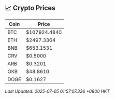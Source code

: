 ## 📈 Crypto Prices

| Coin | Price |
| ---- | ----- |
| BTC | $107924.4840 |
| ETH | $2497.3364 |
| BNB | $653.1531 |
| CRV | $0.5000 |
| ARB | $0.3201 |
| OKB | $48.8610 |
| DOGE | $0.1627 |

_Last Updated: 2025-07-05 01:57:07.336 +0800 HKT_